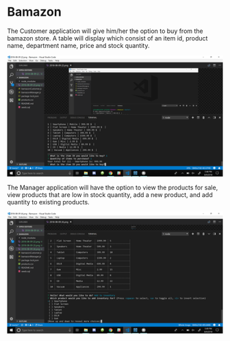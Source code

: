 # Bamazon

The Customer application will give him/her the option to buy from the bamazon store. A table will display which consist of an item id, product name, department name, price and stock quantity.

![Customer View](https://github.com/PPhanouvong/Bamazon/blob/master/2018-08-09%20(3).png)

The Manager application will have the option to view the products for sale, view products that are low in stock quantity, add a new product, and add quantity to existing products.

![Manager View](https://github.com/PPhanouvong/Bamazon/blob/master/2018-08-09%20(5).png)